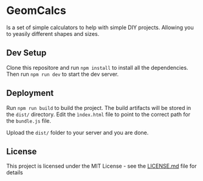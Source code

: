# GeomCalcs

Is a set of simple calculators to help with simple DIY projects. Allowing you to yeasily different shapes and sizes.

## Dev Setup

Clone this repositore and run `npm install` to install all the dependencies.
Then run `npm run dev` to start the dev server.


## Deployment 

Run `npm run build` to build the project. The build artifacts will be stored in the `dist/` directory.
Edit the `ìndex.html` file to point to the correct path for the `bundle.js` file.

Upload the `dist/` folder to your server and you are done.

## License

This project is licensed under the MIT License - see the [LICENSE.md](LICENSE.md) file for details